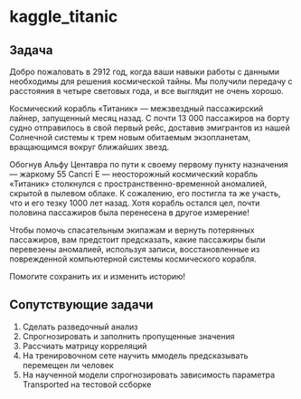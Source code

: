 # kaggle_titanic

## Задача
Добро пожаловать в 2912 год, когда ваши навыки работы с данными необходимы для решения космической тайны. Мы получили передачу с расстояния в четыре световых года, и все выглядит не очень хорошо.

Космический корабль «Титаник» — межзвездный пассажирский лайнер, запущенный месяц назад. С почти 13 000 пассажиров на борту судно отправилось в свой первый рейс, доставив эмигрантов из нашей Солнечной системы к трем новым обитаемым экзопланетам, вращающимся вокруг ближайших звезд.

Обогнув Альфу Центавра по пути к своему первому пункту назначения — жаркому 55 Cancri E — неосторожный космический корабль «Титаник» столкнулся с пространственно-временной аномалией, скрытой в пылевом облаке. К сожалению, его постигла та же участь, что и его тезку 1000 лет назад. Хотя корабль остался цел, почти половина пассажиров была перенесена в другое измерение!

Чтобы помочь спасательным экипажам и вернуть потерянных пассажиров, вам предстоит предсказать, какие пассажиры были перевезены аномалией, используя записи, восстановленные из поврежденной компьютерной системы космического корабля.

Помогите сохранить их и изменить историю!

## Сопутствующие задачи
1. Сделать разведочный анализ
2. Спрогнозировать и заполнить пропущенные значения
3. Рассчиать матрицу корреляций
4. На тренировочном сете научить ммодель предсказывать перемещен ли человек
5. На наученной модели спрогнозировать зависимость параметра Transported на тестовой ссборке
